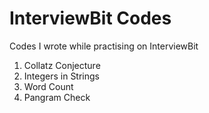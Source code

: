 # InterviewBit Codes
Codes I wrote while practising on InterviewBit

1. Collatz Conjecture
2. Integers in Strings
3. Word Count
4. Pangram Check





